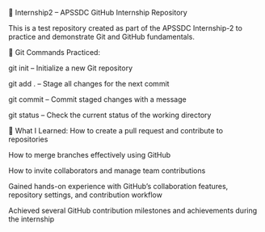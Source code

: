 🚀 Internship2 – APSSDC GitHub Internship Repository

This is a test repository created as part of the APSSDC Internship-2 to practice and demonstrate Git and GitHub fundamentals.

🔧 Git Commands Practiced:

git init – Initialize a new Git repository

git add . – Stage all changes for the next commit

git commit – Commit staged changes with a message

git status – Check the current status of the working directory

🌟 What I Learned:
How to create a pull request and contribute to repositories

How to merge branches effectively using GitHub

How to invite collaborators and manage team contributions

Gained hands-on experience with GitHub’s collaboration features, repository settings, and contribution workflow

Achieved several GitHub contribution milestones and achievements during the internship
